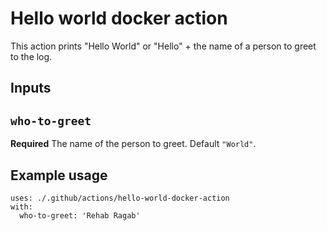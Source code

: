 # Hello world docker action

This action prints "Hello World" or "Hello" + the name of a person to greet to the log.

## Inputs

## `who-to-greet`

**Required** The name of the person to greet. Default `"World"`.

## Example usage

```
uses: ./.github/actions/hello-world-docker-action
with:
  who-to-greet: 'Rehab Ragab'
```
